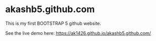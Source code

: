 # akashb5.github.com
This is my first BOOTSTRAP 5 github website.

See the live demo here:
https://ak1426.github.io/akashb5.github.com/
